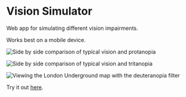 Vision Simulator
================

Web app for simulating different vision impairments.

Works best on a mobile device.

![Side by side comparison of typical vision and protanopia](https://eeejay.github.io/vision-simulator/examples/protanopia.jpg)

![Side by side comparison of typical vision and tritanopia](https://eeejay.github.io/vision-simulator/examples/tritanopia.jpg)

![Viewing the London Underground map with the deuteranopia filter](https://eeejay.github.io/vision-simulator/examples/deuteranopia.png)

Try it out [here](https://eeejay.github.io/vision-simulator).
